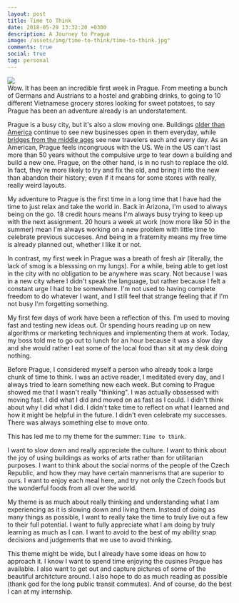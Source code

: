 ```yaml
---
layout: post
title: Time to Think
date: 2018-05-29 13:32:20 +0300
description: A Journey to Prague
image: /assets/img/time-to-think/time-to-think.jpg"
comments: true
social: true
tag: personal
---
```

<div class="img_row">
    <img class="col three" src="{{ site.baseurl }}/assets/img/time-to-think/time-to-think.jpg">
</div>
Wow. It has been an incredible first week in Prague. From meeting a bunch of Germans and Austrians to a hostel and grabbing drinks, to going to 10 different Vietnamese grocery stores looking for sweet potatoes, to say Prague has been an adventure already is an understatement.

Prague is a busy city, but it's also a slow moving one. Buildings [older than America][500-year-old-building-turned-resteraunt] continue to see new businesses open in them everyday, while [bridges from the middle ages][charles-bridge] see new travelers each and every day. As an American, Prague feels incongruous with the US. We in the US can't last more than 50 years without the compulsive urge to tear down a building and build a new one. Prague, on the other hand, is in no rush to replace the old. In fact, they're more likely to try and fix the old, and bring it into the new than abandon their history; even if it means for some stores with really, really weird layouts.

My adventure to Prague is the first time in a long time that I have had the time to just relax and take the world in. Back in Arizona, I'm used to always being on the go. 18 credit hours means I'm always busy trying to keep up with the next assignment. 20 hours a week at work (now more like 50 in the summer) mean I'm always working on a new problem with little time to celebrate previous succeses. And being in a fraternity means my free time is already planned out, whether I like it or not.

In contrast, my first week in Prague was a breath of fresh air (literally, the lack of smog is a blesssing on my lungs). For a while, being able to get lost in the city with no obligation to be anywhere was scary. Not because I was in a new city where I didn't speak the language, but rather because I felt a constant urge I had to be somewhere. I'm not used to having complete freedom to do whatever I want, and I still feel that strange feeling that if I'm not busy I'm forgetting something.

My first few days of work have been a reflection of this. I'm used to moving fast and testing new ideas out. Or spending hours reading up on new algorithms or marketing techniques and implementing them at work. Today, my boss told me to go out to lunch for an hour because it was a slow day and she would rather I eat some of the local food than sit at my desk doing nothing.

Before Prague, I considered myself a person who already took a large chunk of time to think. I was an active reader, I meditated every day, and I always tried to learn something new each week. But coming to Prague showed me that I wasn't really "thinking". I was actually obssessed with moving fast. I did what I did and moved on as fast as I could. I didn't think about why I did what I did. I didn't take time to reflect on what I learned and how it might be helpful in the future. I didn't even celebrate my successes. There was always something else to move onto.

This has led me to my theme for the summer: `Time to think`.

I want to slow down and really appreciate the culture. I want to think about the joy of using buildings as works of arts rather than for utilitarian purposes. I want to think about the social norms of the people of the Czech Republic, and how they may have certain mannerisms that are superior to ours. I want to enjoy each meal here, and try not only the Czech foods but the wonderful foods from all over the world.

My theme is as much about really thinking and understanding what I am experiencing as it is slowing down and living them. Instead of doing as many things as possible, I want to really take the time to truly live out a few to their full potential. I want to fully appreciate what I am doing by truly learning as much as I can. I want to avoid to the best of my ability snap decisions and judgements that we use to avoid thinking.

This theme might be wide, but I already have some ideas on how to approach it. I know I want to spend time enjoying the cusines Prague has available. I also want to get out and capture pictures of some of the beautiful architcture around. I also hope to do as much reading as possible (thank god for the long public transit commutes). And of course, do the best I can at my internship.



[500-year-old-building-turned-resteraunt]: http://www.lehkahlava.cz/en_home.htm
[charles-bridge]:   https://www.google.com/url?sa=t&rct=j&q=&esrc=s&source=web&cd=1&cad=rja&uact=8&ved=0ahUKEwjQ09nJ8qvbAhUCVywKHaEyC1cQFggpMAA&url=https%3A%2F%2Fen.wikipedia.org%2Fwiki%2FCharles_Bridge&usg=AOvVaw349FpWXEZssvVVeRBlTRP8
[jekyll-talk]: https://talk.jekyllrb.com/
